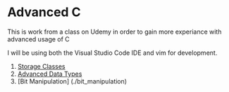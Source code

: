 # Advanced C
This is work from a class on Udemy in order to gain more experiance with advanced usage of C

I will be using both the Visual Studio Code IDE and vim for development. 

1. [Storage Classes](./storage_classes)
2. [Advanced Data Types](./advanced_data_types)
3. [Bit Manipulation] (./bit_manipulation)
